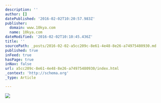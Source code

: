 ```yaml
---
description: ''
author: []
datePublished: '2016-02-02T10:20:57.983Z'
publisher:
  domain: www.10kya.com
  name: 10kya.com
dateModified: '2016-02-02T10:10:45.436Z'
title: ''
sourcePath: _posts/2016-02-02-a5cc209c-8e61-4e48-8e26-a74975480930.md
published: true
inFeed: true
hasPage: true
inNav: false
url: a5cc209c-8e61-4e48-8e26-a74975480930/index.html
_context: 'http://schema.org'
_type: Article

---
```

![](http://www.10kya.com/media/wysiwyg/nl-mailer/nepal_earthquake.jpg)